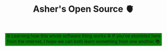 <h1 align="center">Asher's Open Source 🫀</h1>
<br>
<p align="center" style="background: green">
  ⚙ Learning how this whole software thing works ⚙
  If you've stumbled here from the internet, I hope we can both learn something from one another 📚
</p>
